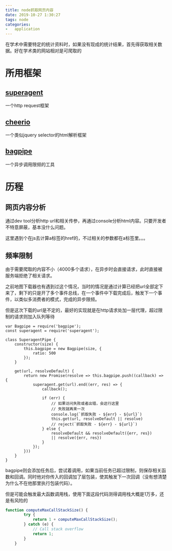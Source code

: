 ```yaml
---
title: node抓取网页内容
date: 2019-10-27 1:30:27
tags: node
categories:
-   application
---
```


在学术中需要特定的统计资料时，如果没有现成的统计结果，首先得获取相关数据。好在学术类的网站相对是可爬取的

<!--more-->

# 所用框架
## [superagent](https://github.com/visionmedia/superagent)
一个http request框架

## [cheerio](https://github.com/cheeriojs/cheerio)
一个类似jquery selector的html解析框架

## [bagpipe](https://github.com/JacksonTian/bagpipe)
一个异步调用限频的工具

# 历程
## 网页内容分析
通过dev tool分析http url和相关传参，再通过console分析html内容。只要开发者不特意屏蔽，基本没什么问题。

这里遇到个在js去计算a标签的href的，不过相关的参数都在a标签里。。。

## 频率限制
由于需要爬取的内容不小（4000多个请求），在异步时会直接请求，此时直接被服务端拒绝了相关请求。

之前地图下载器也有遇到过这个情况，当时的情况是通过计算已经把url全部定下来了，剩下的只是开了多个事件总线，在一个事件中下载完成后，触发下一个事件，以类似多消费者的模式，完成的异步限频。

但是这次下载的url是不定的，最好的实现就是在http请求处加一层代理，超过限制的请求则加入队列等待
```ecmascript 6
var Bagpipe = require('bagpipe');
const superagent = require('superagent');

class SuperagentPipe {
    constructor(size) {
        this.bagpipe = new Bagpipe(size, {
            ratio: 500
        });
    }

    get(url, resolveDefault) {
        return new Promise(resolve => this.bagpipe.push((callback) => {
            superagent.get(url).end((err, res) => {
                callback();

                if (err) {
                    // 如果访问失败或者出错，会这行这里
                    // 失败就再来一次
                    console.log(`抓取失败 - ${err} - ${url}`)
                    this.get(url, resolveDefault || resolve)
                    // reject(`抓取失败 - ${err} - ${url}`)
                } else {
                    resolveDefault && resolveDefault({err, res})
                    || resolve({err, res})
                }
            });
        }))
    }
}
```
bagpipe则会添加任务后，尝试着调用，如果当前任务已超过限制，则保存相关函数和回调。同时他对你传入的回调加了层包装，使其触发下一次回调（没有想清楚为什么不在他那里执行包装代码）。

但是可能会触发最大函数调用栈，使用下面这段代码测得调用栈大概是1万多，还是有风险的
```javascript
function computeMaxCallStackSize() {
        try {
            return 1 + computeMaxCallStackSize();
        } catch (e) {
            // Call stack overflow
            return 1;
        }
    }
```
